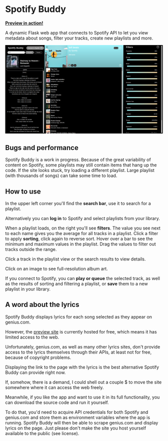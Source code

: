 # Spotify Buddy
[**Preview in action!**](https://dzejkob1219.pythonanywhere.com/)

A dynamic Flask web app that connects to Spotify API to let you view metadata about songs, filter your tracks, create new playlists and more.

![screenshot](screenshot.png)

## Bugs and performance
Spotify Buddy is a work in progress.
Because of the great variability of content on Spotify, some playlists may still contain items that hang up the code. If the site looks stuck, try loading a different playlist. Large playlist (with thousands of songs) can take some time to load.

## How to use
In the upper left corner you'll find the **search bar**, use it to search for a playlist.

Alternatively you can **log in** to Spotify and select playlists from your library.

When a playlist loads, on the right you'll see **filters**. The value you see next to each name gives you the average for all tracks in a playlist. Click a filter to apply **sorting**, click again to reverse sort. Hover over a bar to see the minimum and maximum values in the playlist. Drag the values to filter out tracks outside the range. 

Click a track in the playlist view or the search results to view details.

Click on an image to see full-resolution album art.

If you connect to Spotify, you can **play or queue** the selected track, as well as the results of sorting and filtering a playlist, or **save** them to a new playlist in your library.

## A word about the lyrics
Spotify Buddy displays lyrics for each song selected as they appear on genius.com.

However, the [preview site](https://dzejkob1219.pythonanywhere.com/) is currently hosted for free, which means it has limited access to the web.

Unfortunately, genius.com, as well as many other lyrics sites, don't provide access to the lyrics themselves through their APIs, at least not for free, because of copyright problems.

Displaying the link to the page with the lyrics is the best alternative Spotify Buddy can provide right now.

If, somehow, there is a demand, I could shell out a couple $ to move the site somewhere where it can access the web freely.

Meanwhile, if you like the app and want to use it in its full functionality, you can download the source code and run it yourself.

To do that, you'd need to acquire API credentials for both Spotify and genius.com and store them as environment variables where the app is running. 
Spotify Buddy will then be able to scrape genius.com and display lyrics on the page.
Just please don't make the site you host yourself available to the public (see license).



